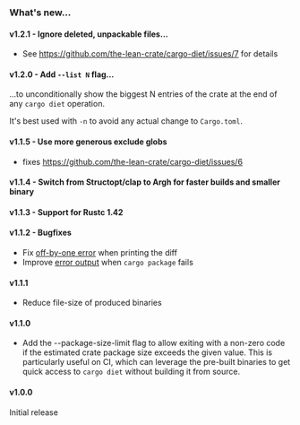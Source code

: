 ### What's new…

#### v1.2.1 - Ignore deleted, unpackable files…

- See https://github.com/the-lean-crate/cargo-diet/issues/7 for details

#### v1.2.0 - Add `--list N` flag…

…to unconditionally show the biggest N entries of the crate at the end of any `cargo diet` operation.

It's best used with `-n` to avoid any actual change to `Cargo.toml`.

#### v1.1.5 - Use more generous exclude globs

* fixes https://github.com/the-lean-crate/cargo-diet/issues/6

#### v1.1.4 - Switch from Structopt/clap to Argh for faster builds and smaller binary

#### v1.1.3 - Support for Rustc 1.42

#### v1.1.2 - Bugfixes

* Fix [off-by-one error](https://github.com/the-lean-crate/cargo-diet/issues/1) when printing the diff
* Improve [error output](https://github.com/the-lean-crate/cargo-diet/issues/2) when `cargo package` fails

#### v1.1.1

* Reduce file-size of produced binaries

#### v1.1.0

* Add the --package-size-limit flag to allow exiting with a non-zero code if the estimated
  crate package size exceeds the given value. This is particularly useful on CI, which can
  leverage the pre-built binaries to get quick access to `cargo diet` without building it
  from source.

#### v1.0.0

Initial release
